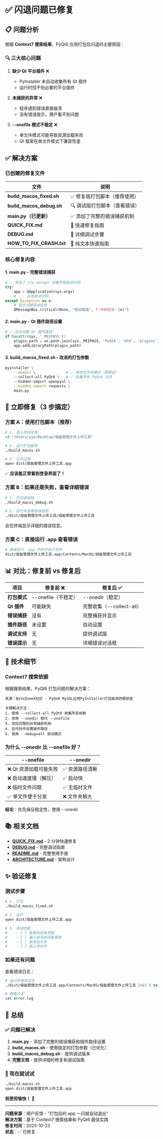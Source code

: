 # ✅ 闪退问题已修复

## 📋 问题分析

根据 **Context7 搜索结果**，PyQt6 应用打包后闪退的主要原因：

### 🔍 三大核心问题

1. **缺少 Qt 平台插件** ❌

   - PyInstaller 未自动收集所有 Qt 插件
   - 运行时找不到必要的平台插件

2. **未捕获的异常** ❌

   - 程序遇到错误直接崩溃
   - 没有错误提示，用户看不到问题

3. **--onefile 模式不稳定** ❌
   - 单文件模式可能导致资源加载失败
   - Qt 框架在单文件模式下兼容性差

## ✅ 解决方案

### 已创建的修复文件

| 文件                     | 说明                          |
| ------------------------ | ----------------------------- |
| **build_macos_fixed.sh** | ✅ 修复版打包脚本（推荐使用） |
| **build_macos_debug.sh** | 🔍 调试版打包脚本（查看错误） |
| **main.py（已更新）**    | ✅ 添加了完整的错误捕获机制   |
| **QUICK_FIX.md**         | 📖 快速修复指南               |
| **DEBUG.md**             | 📖 详细调试步骤               |
| **HOW_TO_FIX_CRASH.txt** | 📄 纯文本快速指南             |

### 核心修复内容

#### 1. main.py - 完整错误捕获

```python
# ✅ 添加了 try-except 包裹所有启动代码
try:
    app = QApplication(sys.argv)
    # ... 应用启动代码
except Exception as e:
    # 显示详细错误信息
    QMessageBox.critical(None, "启动错误", f"详细错误：{e}")
```

#### 2. main.py - Qt 插件路径设置

```python
# ✅ 自动设置 Qt 插件路径
if hasattr(sys, '_MEIPASS'):
    plugin_path = os.path.join(sys._MEIPASS, 'PyQt6', 'Qt6', 'plugins')
    app.addLibraryPath(plugin_path)
```

#### 3. build_macos_fixed.sh - 改进的打包参数

```bash
pyinstaller \
    --onedir \              # ✅ 使用文件夹模式（更稳定）
    --collect-all PyQt6 \   # ✅ 收集所有 PyQt6 文件
    --hidden-import openpyxl \
    --hidden-import requests \
    main.py
```

## 🚀 立即修复（3 步搞定）

### 方案 A：使用打包脚本（推荐）

```bash
# 1. 进入项目目录
cd "/Users/yyz/Desktop/熔盐管理文件上传工具"

# 2. 运行打包脚本
./build_macos.sh

# 3. 打开应用
open dist/熔盐管理文件上传工具.app
```

✅ **应该能正常看到登录界面了！**

### 方案 B：如果还是失败，查看详细错误

```bash
# 1. 打包调试版
./build_macos_debug.sh

# 2. 运行并查看错误信息
./dist/熔盐管理文件上传工具/熔盐管理文件上传工具
```

会在终端显示详细的错误信息。

### 方案 C：直接运行 .app 查看错误

```bash
# 直接运行 .app 内的可执行文件
dist/熔盐管理文件上传工具.app/Contents/MacOS/熔盐管理文件上传工具
```

## 📊 对比：修复前 vs 修复后

| 项目         | 修复前 ❌           | 修复后 ✅                 |
| ------------ | ------------------- | ------------------------- |
| **打包模式** | --onefile（不稳定） | --onedir（稳定）          |
| **Qt 插件**  | 可能缺失            | 完整收集（--collect-all） |
| **错误捕获** | 没有                | 完整捕获并显示            |
| **插件路径** | 未设置              | 自动设置                  |
| **调试支持** | 无                  | 提供调试版                |
| **错误提示** | 无                  | 详细错误对话框            |

## 🎯 技术细节

### Context7 搜索依据

根据搜索结果，PyQt6 打包问题的解决方案：

```
来源：ByteZoneX社区 - PyQt6 MySQL应用PyInstaller打包崩溃终极排查

关键解决方法：
1. 使用 --collect-all PyQt6 收集所有依赖
2. 改用 --onedir 替代 --onefile
3. 添加完整的异常捕获机制
4. 在代码中设置插件路径
5. 使用 --debug=all 调试模式
```

### 为什么 --onedir 比 --onefile 好？

| --onefile              | --onedir        |
| ---------------------- | --------------- |
| ❌ Qt 资源加载可能失败 | ✅ 资源路径清晰 |
| ❌ 启动速度慢（解压）  | ✅ 启动快       |
| ❌ 临时文件问题        | ✅ 无临时文件   |
| ✅ 单文件便于分发      | ❌ 文件夹稍大   |

**结论**：优先保证稳定性，使用 --onedir

## 📚 相关文档

- **[QUICK_FIX.md](QUICK_FIX.md)** - 2 分钟快速修复
- **[DEBUG.md](DEBUG.md)** - 完整调试指南
- **[README.md](README.md)** - 完整使用手册
- **[ARCHITECTURE.md](ARCHITECTURE.md)** - 架构设计

## ✨ 验证修复

### 测试步骤

```bash
# 1. 打包
./build_macos_fixed.sh

# 2. 运行
open dist/熔盐管理文件上传工具.app

# 3. 测试功能
#    - [ ] 能看到登录界面
#    - [ ] 输入账号密码能登录
#    - [ ] 能添加文件
#    - [ ] 能上传文件
```

### 如果还有问题

查看错误日志：

```bash
# 运行并保存日志
./dist/熔盐管理文件上传工具.app/Contents/MacOS/熔盐管理文件上传工具 2>&1 | tee error.log

# 查看日志
cat error.log
```

## 🎉 总结

### ✅ 问题已解决

1. **main.py** - 添加了完整的错误捕获和插件路径设置
2. **build_macos.sh** - 使用稳定的打包参数（已优化）
3. **build_macos_debug.sh** - 提供调试版本
4. **完整文档** - 提供详细的修复和调试指南

### 🚀 现在就试试

```bash
./build_macos.sh
open dist/熔盐管理文件上传工具.app
```

**祝使用愉快！** 🎉

---

**问题来源**：用户反馈 - "打包后的 app 一闪就自动退出"  
**解决方案**：基于 Context7 搜索结果和 PyQt6 最佳实践  
**修复时间**：2025-10-23  
**状态**：✅ 已修复

